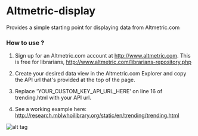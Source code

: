Altmetric-display
=================

Provides a simple starting point for displaying data from Altmetric.com

### How to use ? ##

1. Sign up for an Altmetric.com account at http://www.altmetric.com.  This is free for librarians, http://www.altmetric.com/librarians-repository.php

2. Create your desired data view in the Altmetric.com Explorer and copy the API url that's provided at the top of the page.

3. Replace 'YOUR_CUSTOM_KEY_API_URL_HERE' on line 16 of trending.html with your API url.

4. See a working example here:  http://research.mblwhoilibrary.org/static/en/trending/trending.html 


![alt tag](https://raw.github.com/jfurfey/Altmetric-display/master/screenshot-API-button.png)
